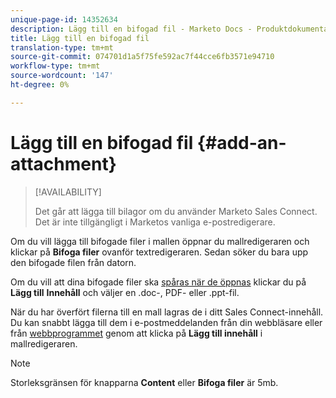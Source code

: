 ```yaml
---
unique-page-id: 14352634
description: Lägg till en bifogad fil - Marketo Docs - Produktdokumentation
title: Lägg till en bifogad fil
translation-type: tm+mt
source-git-commit: 074701d1a5f75fe592ac7f44cce6fb3571e94710
workflow-type: tm+mt
source-wordcount: '147'
ht-degree: 0%

---
```



# Lägg till en bifogad fil {#add-an-attachment}

>[!AVAILABILITY]
>
>
>Det går att lägga till bilagor om du använder Marketo Sales Connect. Det är inte tillgängligt i Marketos vanliga e-postredigerare.

Om du vill lägga till bifogade filer i mallen öppnar du mallredigeraren och klickar på **Bifoga filer** ovanför textredigeraren. Sedan söker du bara upp den bifogade filen från datorn.

Om du vill att dina bifogade filer ska [spåras när de öppnas](http://docs.marketo.com/display/TEST/How+to+Track+Your+Email+Attachments) klickar du på **Lägg till** **Innehåll** och väljer en .doc-, PDF- eller .ppt-fil.

När du har överfört filerna till en mall lagras de i ditt Sales Connect-innehåll. Du kan snabbt lägga till dem i e-postmeddelanden från din webbläsare eller från [webbprogrammet](http://toutapp.com/login) genom att klicka på **Lägg till innehåll** i mallredigeraren.

>[!NOTE]
>
>Storleksgränsen för knapparna **Content** eller **Bifoga filer** är 5mb.

